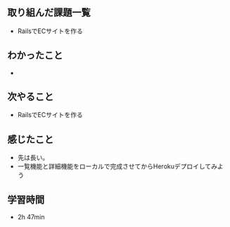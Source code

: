## 取り組んだ課題一覧
- RailsでECサイトを作る
## わかったこと
- 
## 次やること
- RailsでECサイトを作る
## 感じたこと
- 先は長い。
- 一覧機能と詳細機能をローカルで完成させてからHerokuデプロイしてみよう
## 学習時間
- 2h 47min
